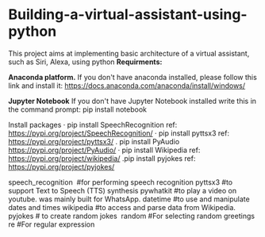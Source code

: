 # Building-a-virtual-assistant-using-python
This project aims at implementing basic architecture of a virtual assistant, such as Siri, Alexa, using python
**Requirments:**

**Anaconda platform.**
If you don't have anaconda installed, please follow this link and install  it: https://docs.anaconda.com/anaconda/install/windows/

**Jupyter Notebook**
If you don't have Jupyter Notebook installed write this in the command  prompt:  pip install notebook

Install packages 
· pip install SpeechRecognition
ref: https://pypi.org/project/SpeechRecognition/
· pip install pyttsx3
ref: https://pypi.org/project/pyttsx3/
. pip install PyAudio
https://pypi.org/project/PyAudio/
· pip install Wikipedia
ref: https://pypi.org/project/wikipedia/ 
.pip install pyjokes
ref: https://pypi.org/project/pyjokes/

speech_recognition  #for performing speech recognition
pyttsx3 #to support Text to Speech (TTS) synthesis
pywhatkit #to play a video on youtube. was mainly built for WhatsApp.
datetime #to use and manipulate dates and times
wikipedia #to access and parse data from Wikipedia.
pyjokes # to create random jokes 
random #For selecting random greetings
re #For regular expression

